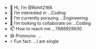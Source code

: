 - 👋 Hi, I’m @Rohit2166
- 👀 I’m interested in ...Coding
- 🌱 I’m currently pursuing ...Engineering
- 💞️ I’m looking to collaborate on ...Coding
- 📫 How to reach me ...7688929930
- 😄 Pronouns: ...
- ⚡ Fun fact: ...I am single

<!---
Rohit2166/Rohit2166 is a ✨ special ✨ repository because its `README.md` (this file) appears on your GitHub profile.
You can click the Preview link to take a look at your changes.
--->
